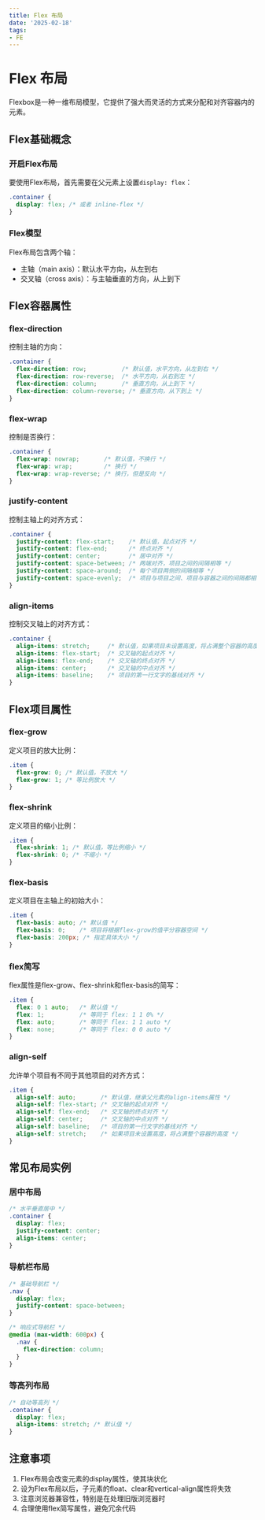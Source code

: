 ```yaml
---
title: Flex 布局
date: '2025-02-18'
tags:
- FE
---
```


# Flex 布局

Flexbox是一种一维布局模型，它提供了强大而灵活的方式来分配和对齐容器内的元素。

## Flex基础概念

### 开启Flex布局

要使用Flex布局，首先需要在父元素上设置`display: flex`：

```css
.container {
  display: flex; /* 或者 inline-flex */
}
```

### Flex模型

Flex布局包含两个轴：
- 主轴（main axis）：默认水平方向，从左到右
- 交叉轴（cross axis）：与主轴垂直的方向，从上到下

## Flex容器属性

### flex-direction

控制主轴的方向：

```css
.container {
  flex-direction: row;          /* 默认值，水平方向，从左到右 */
  flex-direction: row-reverse;  /* 水平方向，从右到左 */
  flex-direction: column;       /* 垂直方向，从上到下 */
  flex-direction: column-reverse; /* 垂直方向，从下到上 */
}
```

### flex-wrap

控制是否换行：

```css
.container {
  flex-wrap: nowrap;       /* 默认值，不换行 */
  flex-wrap: wrap;         /* 换行 */
  flex-wrap: wrap-reverse; /* 换行，但是反向 */
}
```

### justify-content

控制主轴上的对齐方式：

```css
.container {
  justify-content: flex-start;    /* 默认值，起点对齐 */
  justify-content: flex-end;      /* 终点对齐 */
  justify-content: center;        /* 居中对齐 */
  justify-content: space-between; /* 两端对齐，项目之间的间隔相等 */
  justify-content: space-around;  /* 每个项目两侧的间隔相等 */
  justify-content: space-evenly;  /* 项目与项目之间、项目与容器之间的间隔都相等 */
}
```

### align-items

控制交叉轴上的对齐方式：

```css
.container {
  align-items: stretch;     /* 默认值，如果项目未设置高度，将占满整个容器的高度 */
  align-items: flex-start;  /* 交叉轴的起点对齐 */
  align-items: flex-end;    /* 交叉轴的终点对齐 */
  align-items: center;      /* 交叉轴的中点对齐 */
  align-items: baseline;    /* 项目的第一行文字的基线对齐 */
}
```

## Flex项目属性

### flex-grow

定义项目的放大比例：

```css
.item {
  flex-grow: 0; /* 默认值，不放大 */
  flex-grow: 1; /* 等比例放大 */
}
```

### flex-shrink

定义项目的缩小比例：

```css
.item {
  flex-shrink: 1; /* 默认值，等比例缩小 */
  flex-shrink: 0; /* 不缩小 */
}
```

### flex-basis

定义项目在主轴上的初始大小：

```css
.item {
  flex-basis: auto; /* 默认值 */
  flex-basis: 0;    /* 项目将根据flex-grow的值平分容器空间 */
  flex-basis: 200px; /* 指定具体大小 */
}
```

### flex简写

flex属性是flex-grow、flex-shrink和flex-basis的简写：

```css
.item {
  flex: 0 1 auto;   /* 默认值 */
  flex: 1;          /* 等同于 flex: 1 1 0% */
  flex: auto;       /* 等同于 flex: 1 1 auto */
  flex: none;       /* 等同于 flex: 0 0 auto */
}
```

### align-self

允许单个项目有不同于其他项目的对齐方式：

```css
.item {
  align-self: auto;       /* 默认值，继承父元素的align-items属性 */
  align-self: flex-start; /* 交叉轴的起点对齐 */
  align-self: flex-end;   /* 交叉轴的终点对齐 */
  align-self: center;     /* 交叉轴的中点对齐 */
  align-self: baseline;   /* 项目的第一行文字的基线对齐 */
  align-self: stretch;    /* 如果项目未设置高度，将占满整个容器的高度 */
}
```

## 常见布局实例

### 居中布局

```css
/* 水平垂直居中 */
.container {
  display: flex;
  justify-content: center;
  align-items: center;
}
```

### 导航栏布局

```css
/* 基础导航栏 */
.nav {
  display: flex;
  justify-content: space-between;
}

/* 响应式导航栏 */
@media (max-width: 600px) {
  .nav {
    flex-direction: column;
  }
}
```

### 等高列布局

```css
/* 自动等高列 */
.container {
  display: flex;
  align-items: stretch; /* 默认值 */
}
```

## 注意事项

1. Flex布局会改变元素的display属性，使其块状化
2. 设为Flex布局以后，子元素的float、clear和vertical-align属性将失效
3. 注意浏览器兼容性，特别是在处理旧版浏览器时
4. 合理使用flex简写属性，避免冗余代码